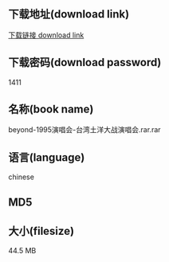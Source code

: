 ## 下载地址(download link)
[下载链接 download link](https://tutu365.netlify.app/?s=beyond-1995%E6%BC%94%E5%94%B1%E4%BC%9A-%E5%8F%B0%E6%B9%BE%E5%9C%9F%E6%B4%8B%E5%A4%A7%E6%88%98%E6%BC%94%E5%94%B1%E4%BC%9A.rar)

## 下载密码(download password)
1411

## 名称(book name)
beyond-1995演唱会-台湾土洋大战演唱会.rar.rar

## 语言(language)
chinese

## MD5


## 大小(filesize)
44.5 MB
